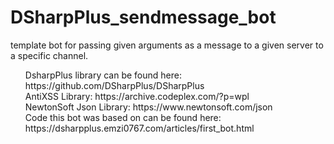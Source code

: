 # DSharpPlus_sendmessage_bot
template bot for passing given arguments as a message to a given server to a specific channel. <br />
<ul>
DsharpPlus library can be found here: https://github.com/DSharpPlus/DSharpPlus <br />
AntiXSS Library: https://archive.codeplex.com/?p=wpl <br />
NewtonSoft Json Library: https://www.newtonsoft.com/json <br />
Code this bot was based on can be found here: https://dsharpplus.emzi0767.com/articles/first_bot.html
</ul>
